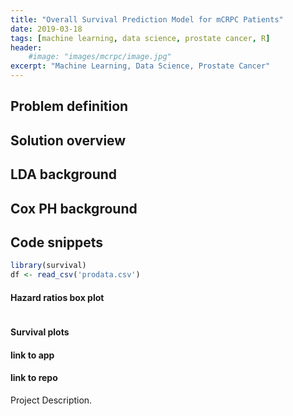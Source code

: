 ```yaml
---
title: "Overall Survival Prediction Model for mCRPC Patients"
date: 2019-03-18
tags: [machine learning, data science, prostate cancer, R]
header:
    #image: "images/mcrpc/image.jpg"
excerpt: "Machine Learning, Data Science, Prostate Cancer"
---
```


## Problem definition

## Solution overview

## LDA background

## Cox PH background

## Code snippets
```r
library(survival)
df <- read_csv('prodata.csv')
```
#### Hazard ratios box plot
<img src="{{ site.url }}{{ site.baseurl }}/images/Toronto-Cityscape.jpg" alt="">

#### Survival plots

#### link to app
#### link to repo

Project Description.
